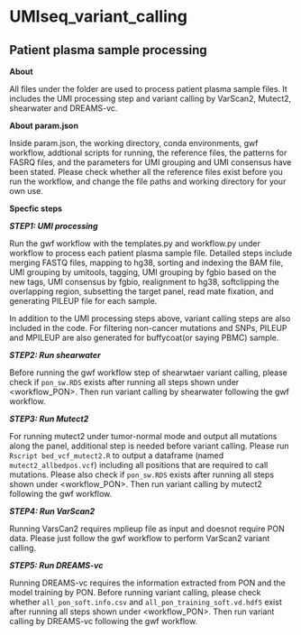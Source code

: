 # UMIseq_variant_calling
## Patient plasma sample processing
**About <workflow>**

All files under the folder <workflow> are used to process patient plasma sample files. It includes the UMI processing step and variant calling by VarScan2, Mutect2, shearwater and DREAMS-vc.

**About param.json**

Inside param.json, the working directory, conda environments, gwf workflow, addtional scripts for running, the reference files, the patterns for FASRQ files, and the parameters for UMI grouping and UMI consensus have been stated. Please check whether all the reference files exist before you run the workflow, and change the file paths and working directory for your own use. 

**Specfic steps** 

***STEP1: UMI processing*** 

Run the gwf workflow with the templates.py and workflow.py under workflow to process each patient plasma sample file. Detailed steps include merging FASTQ files, mapping to hg38, sorting and indexing the BAM file, UMI grouping by umitools, tagging, UMI grouping by fgbio based on the new tags, UMI consensus by fgbio, realignment to hg38, softclipping the overlapping region, subsetting the target panel, read mate fixation, and generating PILEUP file for each sample.

In addition to the UMI processing steps above, variant calling steps are also included in the code. For filtering non-cancer mutations and SNPs, PILEUP and MPILEUP are also generated for buffycoat(or saying PBMC) sample.

***STEP2: Run shearwater***

Before running the gwf workflow step of shearwtaer variant calling, please check if `pon_sw.RDS` exists after running all steps shown under <workflow_PON>. Then run variant calling by shearwater following the gwf workflow. 

***STEP3: Run Mutect2***

For running mutect2 under tumor-normal mode and output all mutations along the panel, additional step is needed before variant calling. Please run `Rscript bed_vcf_mutect2.R` to output a dataframe (named `mutect2_allbedpos.vcf`) including all positions that are required to call mutations. Please also check if `pon_sw.RDS` exists after running all steps shown under <workflow_PON>. Then run variant calling by mutect2 following the gwf workflow. 

***STEP4: Run VarScan2***

Running VarsCan2 requires mplieup file as input and doesnot require PON data. Please just follow the gwf workflow to perform VarScan2 variant calling.

***STEP5: Run DREAMS-vc***

Running DREAMS-vc requires the information extracted from PON and the model training by PON. Before running variant calling, please check whether `all_pon_soft.info.csv` and `all_pon_training_soft.vd.hdf5` exist after running all steps shown under <workflow_PON>. Then run variant calling by DREAMS-vc following the gwf workflow.


